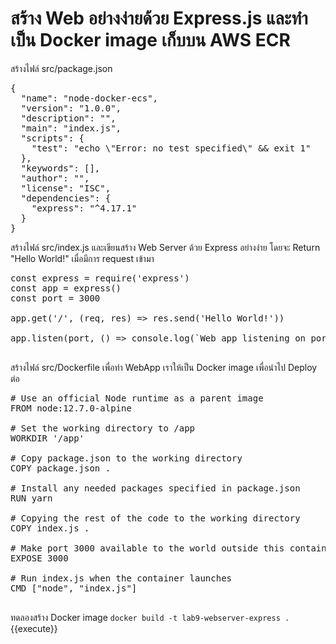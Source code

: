 # สร้าง Web อย่างง่ายด้วย Express.js และทำเป็น Docker image เก็บบน AWS ECR

สร้างไฟล์​ src/package.json

<pre class="file" data-filename="src/package.json" data-target="append">{
  "name": "node-docker-ecs",
  "version": "1.0.0",
  "description": "",
  "main": "index.js",
  "scripts": {
    "test": "echo \"Error: no test specified\" && exit 1"
  },
  "keywords": [],
  "author": "",
  "license": "ISC",
  "dependencies": {
    "express": "^4.17.1"
  }
}
</pre>

สร้างไฟล์ src/index.js และเขียนสร้าง Web Server ด้วย Express อย่างง่าย โดยจะ Return "Hello World!" เมื่อมีการ request เข้ามา
<pre class="file" data-filename="src/index.js" data-target="append">const express = require('express')
const app = express()
const port = 3000

app.get('/', (req, res) => res.send('Hello World!'))

app.listen(port, () => console.log(`Web app listening on port ${port}!`))

</pre>

สร้างไฟล์ src/Dockerfile เพื่อทำ WebApp เราให้เป็น Docker image เพื่อนำไป Deploy ต่อ

<pre class="file" data-filename="src/Dockerfile" data-target="append"># Use an official Node runtime as a parent image
FROM node:12.7.0-alpine

# Set the working directory to /app
WORKDIR '/app'

# Copy package.json to the working directory
COPY package.json .

# Install any needed packages specified in package.json
RUN yarn

# Copying the rest of the code to the working directory
COPY index.js .

# Make port 3000 available to the world outside this container
EXPOSE 3000

# Run index.js when the container launches
CMD ["node", "index.js"]

</pre>

ทดลองสร้าง Docker image
`docker build -t lab9-webserver-express .`{{execute}}
